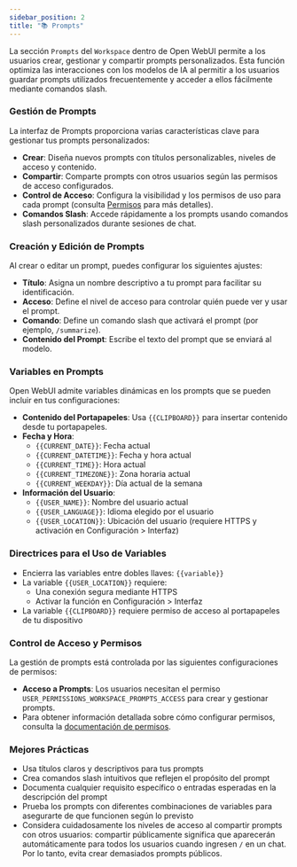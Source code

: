 ```yaml
---
sidebar_position: 2
title: "📚 Prompts"
---
```


La sección `Prompts` del `Workspace` dentro de Open WebUI permite a los usuarios crear, gestionar y compartir prompts personalizados. Esta función optimiza las interacciones con los modelos de IA al permitir a los usuarios guardar prompts utilizados frecuentemente y acceder a ellos fácilmente mediante comandos slash.

### Gestión de Prompts

La interfaz de Prompts proporciona varias características clave para gestionar tus prompts personalizados:

* **Crear**: Diseña nuevos prompts con títulos personalizables, niveles de acceso y contenido.
* **Compartir**: Comparte prompts con otros usuarios según las permisos de acceso configurados.
* **Control de Acceso**: Configura la visibilidad y los permisos de uso para cada prompt (consulta [Permisos](./permissions.md) para más detalles).
* **Comandos Slash**: Accede rápidamente a los prompts usando comandos slash personalizados durante sesiones de chat.

### Creación y Edición de Prompts

Al crear o editar un prompt, puedes configurar los siguientes ajustes:

* **Título**: Asigna un nombre descriptivo a tu prompt para facilitar su identificación.
* **Acceso**: Define el nivel de acceso para controlar quién puede ver y usar el prompt.
* **Comando**: Define un comando slash que activará el prompt (por ejemplo, `/summarize`).
* **Contenido del Prompt**: Escribe el texto del prompt que se enviará al modelo.

### Variables en Prompts

Open WebUI admite variables dinámicas en los prompts que se pueden incluir en tus configuraciones:

* **Contenido del Portapapeles**: Usa `{{CLIPBOARD}}` para insertar contenido desde tu portapapeles.
* **Fecha y Hora**:
  * `{{CURRENT_DATE}}`: Fecha actual
  * `{{CURRENT_DATETIME}}`: Fecha y hora actual
  * `{{CURRENT_TIME}}`: Hora actual
  * `{{CURRENT_TIMEZONE}}`: Zona horaria actual
  * `{{CURRENT_WEEKDAY}}`: Día actual de la semana
* **Información del Usuario**:
  * `{{USER_NAME}}`: Nombre del usuario actual
  * `{{USER_LANGUAGE}}`: Idioma elegido por el usuario
  * `{{USER_LOCATION}}`: Ubicación del usuario (requiere HTTPS y activación en Configuración > Interfaz)

### Directrices para el Uso de Variables

* Encierra las variables entre dobles llaves: `{{variable}}`
* La variable `{{USER_LOCATION}}` requiere:
  * Una conexión segura mediante HTTPS
  * Activar la función en Configuración > Interfaz
* La variable `{{CLIPBOARD}}` requiere permiso de acceso al portapapeles de tu dispositivo

### Control de Acceso y Permisos

La gestión de prompts está controlada por las siguientes configuraciones de permisos:

* **Acceso a Prompts**: Los usuarios necesitan el permiso `USER_PERMISSIONS_WORKSPACE_PROMPTS_ACCESS` para crear y gestionar prompts.
* Para obtener información detallada sobre cómo configurar permisos, consulta la [documentación de permisos](./permissions.md).

### Mejores Prácticas

* Usa títulos claros y descriptivos para tus prompts
* Crea comandos slash intuitivos que reflejen el propósito del prompt
* Documenta cualquier requisito específico o entradas esperadas en la descripción del prompt
* Prueba los prompts con diferentes combinaciones de variables para asegurarte de que funcionen según lo previsto
* Considera cuidadosamente los niveles de acceso al compartir prompts con otros usuarios: compartir públicamente significa que aparecerán automáticamente para todos los usuarios cuando ingresen `/` en un chat. Por lo tanto, evita crear demasiados prompts públicos.
